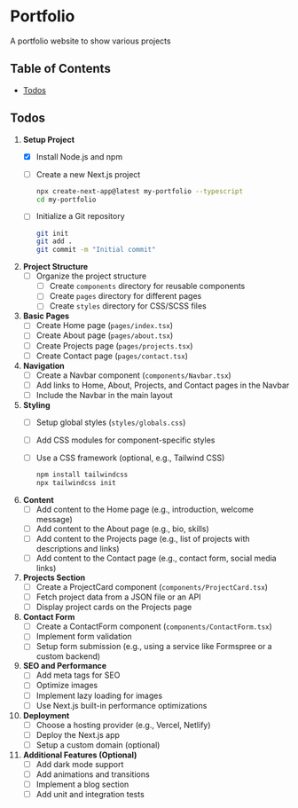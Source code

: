 # Portfolio

A portfolio website to show various projects

## Table of Contents

- [Todos](#todos)

## Todos

1. **Setup Project**
   - [x] Install Node.js and npm
   - [ ] Create a new Next.js project

     ```sh
     npx create-next-app@latest my-portfolio --typescript
     cd my-portfolio
     ```

   - [ ] Initialize a Git repository

     ```sh
     git init
     git add .
     git commit -m "Initial commit"
     ```

2. **Project Structure**
   - [ ] Organize the project structure
     - [ ] Create `components` directory for reusable components
     - [ ] Create `pages` directory for different pages
     - [ ] Create `styles` directory for CSS/SCSS files

3. **Basic Pages**
   - [ ] Create Home page (`pages/index.tsx`)
   - [ ] Create About page (`pages/about.tsx`)
   - [ ] Create Projects page (`pages/projects.tsx`)
   - [ ] Create Contact page (`pages/contact.tsx`)

4. **Navigation**
   - [ ] Create a Navbar component (`components/Navbar.tsx`)
   - [ ] Add links to Home, About, Projects, and Contact pages in the Navbar
   - [ ] Include the Navbar in the main layout

5. **Styling**
   - [ ] Setup global styles (`styles/globals.css`)
   - [ ] Add CSS modules for component-specific styles
   - [ ] Use a CSS framework (optional, e.g., Tailwind CSS)

     ```sh
     npm install tailwindcss
     npx tailwindcss init
     ```

6. **Content**
   - [ ] Add content to the Home page (e.g., introduction, welcome message)
   - [ ] Add content to the About page (e.g., bio, skills)
   - [ ] Add content to the Projects page (e.g., list of projects with descriptions and links)
   - [ ] Add content to the Contact page (e.g., contact form, social media links)

7. **Projects Section**
   - [ ] Create a ProjectCard component (`components/ProjectCard.tsx`)
   - [ ] Fetch project data from a JSON file or an API
   - [ ] Display project cards on the Projects page

8. **Contact Form**
   - [ ] Create a ContactForm component (`components/ContactForm.tsx`)
   - [ ] Implement form validation
   - [ ] Setup form submission (e.g., using a service like Formspree or a custom backend)

9. **SEO and Performance**
   - [ ] Add meta tags for SEO
   - [ ] Optimize images
   - [ ] Implement lazy loading for images
   - [ ] Use Next.js built-in performance optimizations

10. **Deployment**
    - [ ] Choose a hosting provider (e.g., Vercel, Netlify)
    - [ ] Deploy the Next.js app
    - [ ] Setup a custom domain (optional)

11. **Additional Features (Optional)**
    - [ ] Add dark mode support
    - [ ] Add animations and transitions
    - [ ] Implement a blog section
    - [ ] Add unit and integration tests
